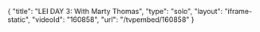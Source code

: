{
    "title": "LEI DAY 3: With Marty Thomas",
    "type": "solo",
    "layout": "iframe-static",
    "videoId": "160858",
    "url": "\/tvpembed\/160858"
}